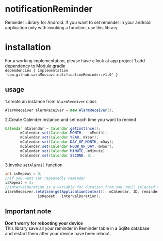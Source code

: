 # notificationReminder
Reminder Library for Android:
If you want to set reminder in your android application only with invoking a function, use this library
# installation
For a working implementation, please have a look at app project
1.add dependency to Module gradle <br/>
``dependencies {
    implementation 'com.github.saraMousavi:notificationReminder:v1.0'
}`` <br/>
## usage

1.create an instance from ``AlarmReceiver`` class <br/>
 ```java
AlarmReceiver alarmReceiver = new AlarmReceiver();
 ```
2.Create Calender instance and set each time you want to remind <br/>
 ```java
Calendar mCalendar = Calendar.getInstance();
        mCalendar.set(Calendar.MONTH, --mMonth);
        mCalendar.set(Calendar.YEAR, mYear);
        mCalendar.set(Calendar.DAY_OF_MONTH, mDay);
        mCalendar.set(Calendar.HOUR_OF_DAY, mHour);
        mCalendar.set(Calendar.MINUTE, mMinute);
        mCalendar.set(Calendar.SECOND, 0);
 ``` 
3.invoke ``setAlarm()`` function <br/>
 ```java
 int isRepeat = 0;
 //if you want set repeatedly reminder
 isRepeat = 1;
 //intervalDuration is a variable for duration from now until selected time in millisecond
alarmReceiver.setAlarm(getApplicationContext(), mCalendar, ID, reminder.getReminderTitle(),
                isRepeat,  intervalDuration);
 ```
 ## Important note
 **Don't worry for rebooting your device**<br/>
 This library save all your reminder in Reminder table in a Sqlite database and restart them after your device have been reboot.
 
